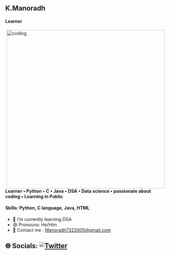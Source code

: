 ## K.Manoradh

#### Learner
<img align="right" alt="coding" width="500" src="https://www.mygo.ge/uploads/blog/1584023795.jpg">

#### Learner • Python • C • Java • DSA • Data science • passionate about coding • Learning in Public 

#### Skills: Python, C language, Java, HTML

- 🌱 I’m currently learning  DSA
- 😄 Pronouns: He/Him 
- 📧 Contact me : Manoradh7322005@gmail.com

## 🌐 Socials: [![Twitter](https://img.shields.io/badge/Twitter-%231DA1F2.svg?logo=Twitter&logoColor=white)](https://twitter.com/Manoradh1)
